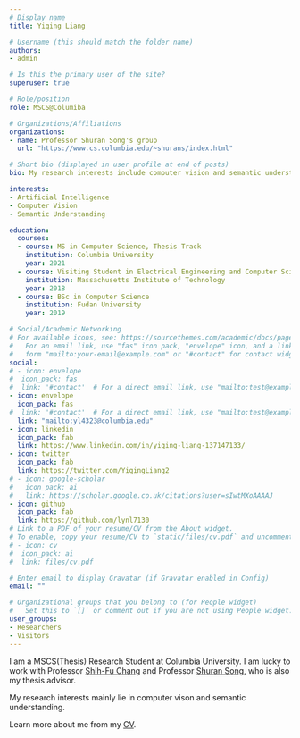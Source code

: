 ```yaml
---
# Display name
title: Yiqing Liang

# Username (this should match the folder name)
authors:
- admin

# Is this the primary user of the site?
superuser: true

# Role/position
role: MSCS@Columiba

# Organizations/Affiliations
organizations:
- name: Professor Shuran Song's group
  url: "https://www.cs.columbia.edu/~shurans/index.html"

# Short bio (displayed in user profile at end of posts)
bio: My research interests include computer vision and semantic understanding.

interests:
- Artificial Intelligence
- Computer Vision
- Semantic Understanding

education:
  courses:
  - course: MS in Computer Science, Thesis Track
    institution: Columbia University
    year: 2021
  - course: Visiting Student in Electrical Engineering and Computer Science
    institution: Massachusetts Institute of Technology
    year: 2018
  - course: BSc in Computer Science
    institution: Fudan University
    year: 2019

# Social/Academic Networking
# For available icons, see: https://sourcethemes.com/academic/docs/page-builder/#icons
#   For an email link, use "fas" icon pack, "envelope" icon, and a link in the
#   form "mailto:your-email@example.com" or "#contact" for contact widget.
social:
# - icon: envelope
#  icon_pack: fas
#  link: '#contact'  # For a direct email link, use "mailto:test@example.org".
- icon: envelope
  icon_pack: fas
#  link: '#contact'  # For a direct email link, use "mailto:test@example.org".
  link: "mailto:yl4323@columbia.edu"
- icon: linkedin
  icon_pack: fab
  link: https://www.linkedin.com/in/yiqing-liang-137147133/
- icon: twitter
  icon_pack: fab
  link: https://twitter.com/YiqingLiang2
# - icon: google-scholar
#   icon_pack: ai
#   link: https://scholar.google.co.uk/citations?user=sIwtMXoAAAAJ
- icon: github
  icon_pack: fab
  link: https://github.com/lynl7130
# Link to a PDF of your resume/CV from the About widget.
# To enable, copy your resume/CV to `static/files/cv.pdf` and uncomment the lines below.
# - icon: cv
#  icon_pack: ai
#  link: files/cv.pdf

# Enter email to display Gravatar (if Gravatar enabled in Config)
email: ""

# Organizational groups that you belong to (for People widget)
#   Set this to `[]` or comment out if you are not using People widget.
user_groups:
- Researchers
- Visitors
---
```


I am a MSCS(Thesis) Research Student at Columbia University. I am lucky to work with Professor [Shih-Fu Chang](https://www.ee.columbia.edu/~sfchang/) and Professor [Shuran Song](https://www.cs.columbia.edu/~shurans/), who is also my thesis advisor.  

My research interests mainly lie in computer vison and semantic understanding.

Learn more about me from my [CV](https://github.com/lynl7130/homepage/blob/master/content/authors/admin/CV_Yiqing%20Liang.pdf).


